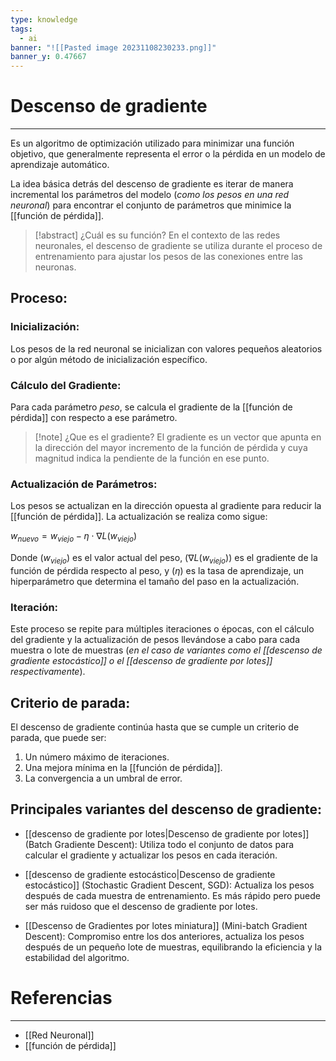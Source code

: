 ```yaml
---
type: knowledge
tags:
  - ai
banner: "![[Pasted image 20231108230233.png]]"
banner_y: 0.47667
---
```

# Descenso de gradiente
___
Es un algoritmo de optimización utilizado para minimizar una función objetivo, que generalmente representa el error o la pérdida en un modelo de aprendizaje automático.

La idea básica detrás del descenso de gradiente es iterar de manera incremental los parámetros del modelo (_como los pesos en una red neuronal_) para encontrar el conjunto de parámetros que minimice la [[función de pérdida]].

>[!abstract] ¿Cuál es su función?
>En el contexto de las redes neuronales, el descenso de gradiente se utiliza durante el proceso de entrenamiento para ajustar los pesos de las conexiones entre las neuronas.

## Proceso:

### Inicialización:
Los pesos de la red neuronal se inicializan con valores pequeños aleatorios o por algún método de inicialización específico.

### Cálculo del Gradiente:
Para cada parámetro _peso_, se calcula el gradiente de la [[función de pérdida]] con respecto a ese parámetro. 

>[!note] ¿Que es el gradiente?
>El gradiente es un vector que apunta en la dirección del mayor incremento de la función de pérdida y cuya magnitud indica la pendiente de la función en ese punto.

### Actualización de Parámetros:
Los pesos se actualizan en la dirección opuesta al gradiente para reducir la [[función de pérdida]]. La actualización se realiza como sigue:

$w_{nuevo} = w_{viejo} - \eta \cdot \nabla{L(w_{viejo})}$

Donde ($w_{viejo}$) es el valor actual del peso, ($\nabla{L(w_{viejo})}$) es el gradiente de la función de pérdida respecto al peso, y ($\eta$) es la tasa de aprendizaje, un hiperparámetro que determina el tamaño del paso en la actualización.

### Iteración:
Este proceso se repite para múltiples iteraciones o épocas, con el cálculo del gradiente y la actualización de pesos llevándose a cabo para cada muestra o lote de muestras (_en el caso de variantes como el [[descenso de gradiente estocástico]] o el [[descenso de gradiente por lotes]] respectivamente_).

## Criterio de parada:
El descenso de gradiente continúa hasta que se cumple un criterio de parada, que puede ser:
1. Un número máximo de iteraciones.
2. Una mejora mínima en la [[función de pérdida]].
3. La convergencia a un umbral de error.

## Principales variantes del descenso de gradiente:
- [[descenso de gradiente por lotes|Descenso de gradiente por lotes]] (Batch Gradiente Descent): Utiliza todo el conjunto de datos para calcular el gradiente y actualizar los pesos en cada iteración.

- [[descenso de gradiente estocástico|Descenso de gradiente estocástico]] (Stochastic Gradient Descent, SGD): Actualiza los pesos después de cada muestra de entrenamiento. Es más rápido pero puede ser más ruidoso que el descenso de gradiente por lotes.

- [[Descenso de Gradientes por lotes miniatura]] (Mini-batch Gradient Descent): Compromiso entre los dos anteriores, actualiza los pesos después de un pequeño lote de muestras, equilibrando la eficiencia y la estabilidad del algoritmo.

# Referencias
___
- [[Red Neuronal]]
- [[función de pérdida]]
